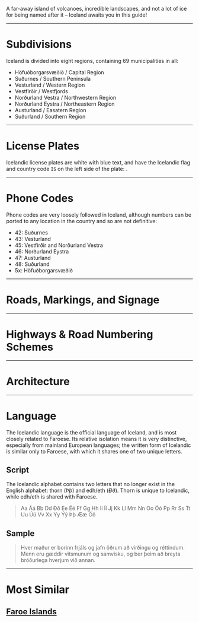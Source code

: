 A far-away island of volcanoes, incredible landscapes, and not a lot of ice for being named after it – Iceland awaits you in this guide!

---

# Subdivisions

Iceland is divided into eight regions, containing 69 municipalities in all:

- Höfuðborgarsvæðið / Capital Region
- Suðurnes / Southern Peninsula
- Vesturland / Western Region
- Vestfirðir / Westfjords
- Norðurland Vestra / Northwestern Region
- Norðurland Eystra / Northeastern Region
- Austurland / Easatern Region
- Suðurland / Southern Region

<CountryMap code="ISL" scale="5600" />

---

# License Plates

Icelandic license plates are white with blue text, and have the Icelandic flag and country code `IS` on the left side of the plate: <LicensePlate style="isl" code="IS" format="AB 1234" textColor="blue"/>.

---

# Phone Codes

Phone codes are very loosely followed in Iceland, although numbers can be ported to any location in the country and so are not definitive:

- 42: Suðurnes
- 43: Vesturland
- 45: Vestfirðir and Norðurland Vestra
- 46: Norðurland Eystra
- 47: Austurland
- 48: Suðurland
- 5x: Höfuðborgarsvæðið

---

# Roads, Markings, and Signage

---

# Highways & Road Numbering Schemes

---

# Architecture

---

# Language

The Icelandic language is the official language of Iceland, and is most closely related to Faroese. Its relative isolation means it is very distinctive, especially from mainland European languages; the written form of Icelandic is similar only to Faroese, with which it shares one of two unique letters.

## Script

The Icelandic alphabet contains two letters that no longer exist in the English alphabet: thorn (_Þþ_) and edh/eth (_Ðð_). Thorn is unique to Icelandic, while edh/eth is shared with Faroese.

> Aa Áá Bb Dd Ðð Ee Éé Ff Gg Hh Ii Íí Jj Kk Ll Mm Nn Oo Óó Pp Rr Ss Tt Uu Úú Vv Xx Yy Ýý Þþ Ææ Öö

## Sample

> Hver maður er borinn frjáls og jafn öðrum að virðingu og réttindum. Menn eru gæddir vitsmunum og samvisku, og ber þeim að breyta bróðurlega hverjum við annan.

---

# Most Similar

## [Faroe Islands](/countries/FRO)
